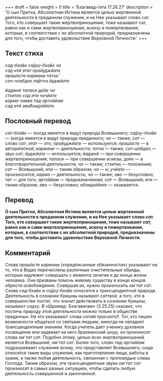 +++
draft = false
weight = 0
title = 'Бхагавад-гита 17.26.27'
description = 'О сын Притхи, Абсолютная Истина является целью жертвенной деятельности в преданном служении, и на Нее указывает слово сат. Того, кто совершает такие жертвоприношения, тоже называют сат, равно как и сами жертвоприношения, аскезу и пожертвования, которые, в соответствии с их абсолютной природой, предназначены для того, чтобы доставить удовольствие Верховной Личности.'
+++

## Текст стиха

_сад-бха̄ве са̄дху-бха̄ве ча  
сад итй этат прайуджйате  
праш́асте карман̣и татха̄  
сач-чхабдах̣ па̄ртха йуджйате_

_йаджн̃е тапаси да̄не ча  
стхитих̣ сад ити чочйате  
карма чаива тад-артхӣйам̇  
сад итй эва̄бхидхӣйате_

## Пословный перевод

_сат_\-_бха̄ве_ — (когда имеется в виду) природа Всевышнего; _са̄дху_\-_бха̄ве_ — (когда имеется в виду) природа преданного; _ча_ — также; _сат_ — слово _сат_; _этат_ — это; _прайуджйате_ — используется; _праш́асте_ — в авторитетной; _карман̣и_ — деятельности; _татха̄_ — также; _сат_\-_ш́абдах̣_ — звук _сат_; _йуджйате_ — используется; _йаджн̃е_ — при совершении жертвоприношения; _тапаси_ — при совершении аскезы; _да̄не_ — в благотворительной деятельности; _ча_ — также; _стхитих̣_ — положение; _сат_ — Всевышний; _ити_ — таким образом; _ча_ — и; _учйате_ — произносится; _карма_ — деятельность; _ча_ — также; _эва_ — безусловно; _тат_ — для того; _артхӣйам_ — предназначенная; _сат_ — Всевышний; _ити_ — таким образом; _эва_ — безусловно; _абхидхӣйате_ — называется.

## Перевод

**О сын Притхи, Абсолютная Истина является целью жертвенной деятельности в преданном служении, и на Нее указывает слово _сат._ Того, кто совершает такие жертвоприношения, тоже называют _сат,_ равно как и сами жертвоприношения, аскезу и пожертвования, которые, в соответствии с их абсолютной природой, предназначены для того, чтобы доставить удовольствие Верховной Личности.**

## Комментарий

Слова _праш́асте карман̣и_ («предписанные обязанности») указывают на то, что в Ведах перечислены различные очистительные обряды, которые надлежит совершать с момента зачатия и до конца жизни человека. Они призваны помочь живому существу в конце концов обрести освобождение. Совершая их, нужно произносить _ом̇ тат сат_. Слова _сад-бха̄ве_ и _са̄дху-бха̄ве_ относятся к трансцендентной природе. Деятельность в сознании Кришны называют _саттвой,_ а того, кто в совершенстве постиг, что значит действовать в сознании Кришны, называют _садху_. В «Шримад- Бхагаватам» (3.25.25) сказано, что постичь природу этой деятельности можно только в обществе преданных. На это указывают слова _сата̄м̇ прасан̇га̄т_. Тот, кто лишен возможности общаться со святыми людьми, никогда не овладеет трансцендентным знанием. Когда учитель дает ученику духовное посвящение или надевает на него брахманский шнур, он произносит слова _ом̇ тат сат_. Подобно этому, целью всех жертвоприношений является Всевышний, _ом̇ тат сат_. Более того, слово _тад-артхӣйам_ подразумевает служение всему, что представляет Всевышнего; сюда относятся такие виды служения, как приготовление пищи, работы в храме, а также любая деятельность, связанная с проповедью славы Господа. Таким образом, эти трансцендентные звуки _ом̇ тат сат_ произносят в самых разных ситуациях, чтобы сделать любую деятельность совершенной и законченной.
